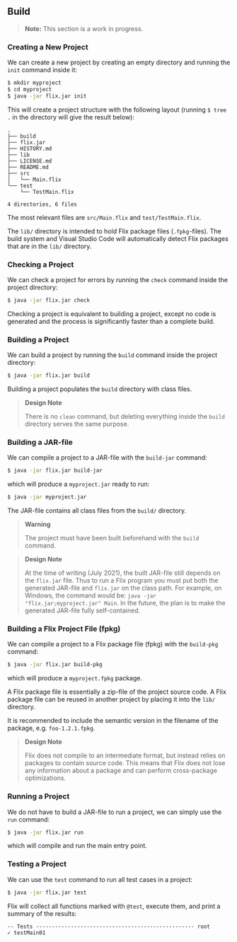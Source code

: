 ## Build

> **Note:** This section is a work in progress.

### Creating a New Project

We can create a new project by creating an empty
directory and running the `init` command inside it:

```bash
$ mkdir myproject
$ cd myproject
$ java -jar flix.jar init
```

This will create a project structure with the
following layout (running `$ tree .` in the directory
will give the result below):

```
.
├── build
├── flix.jar
├── HISTORY.md
├── lib
├── LICENSE.md
├── README.md
├── src
│   └── Main.flix
└── test
    └── TestMain.flix

4 directories, 6 files
```

The most relevant files are `src/Main.flix` and
`test/TestMain.flix`.

The `lib/` directory is intended to hold Flix package
files (`.fpkg`-files).
The build system and Visual Studio Code will
automatically detect Flix packages that are in the
`lib/` directory.

### Checking a Project

We can check a project for errors by running the
`check` command inside the project directory:

```bash
$ java -jar flix.jar check
```

Checking a project is equivalent to building a
project, except no code is generated and the
process is significantly faster than a complete build.

### Building a Project

We can build a project by running the `build` command
inside the project directory:

```bash
$ java -jar flix.jar build
```

Building a project populates the `build` directory
with class files.

> **Design Note**
>
> There is no `clean` command, but deleting everything
> inside the `build` directory serves the same purpose.

### Building a JAR-file

We can compile a project to a JAR-file with the
`build-jar` command:

```bash
$ java -jar flix.jar build-jar
```

which will produce a `myproject.jar` ready to run:

```bash
$ java -jar myproject.jar
```

The JAR-file contains all class files from the
`build/` directory.

> **Warning**
>
> The project must have been built beforehand with the
> `build` command.

> **Design Note**
>
> At the time of writing (July 2021), the built
> JAR-file still depends on the `flix.jar` file.
> Thus to run a Flix program you must put both the
> generated JAR-file and `flix.jar` on the class path.
> For example, on Windows, the command would be:
> `java -jar "flix.jar;myproject.jar" Main`.
> In the future, the plan is to make the generated
> JAR-file fully self-contained.

### Building a Flix Project File (fpkg)

We can compile a project to a Flix package file
(fpkg) with the `build-pkg` command:

```bash
$ java -jar flix.jar build-pkg
```
which will produce a `myproject.fpkg` package.

A Flix package file is essentially a zip-file of the
project source code.
A Flix package file can be reused in another project
by placing it into the `lib/` directory.

It is recommended to include the semantic version in
the filename of the package, e.g. `foo-1.2.1.fpkg`.

> **Design Note**
>
> Flix does not compile to an intermediate format, but
> instead relies on packages to contain source code.
> This means that Flix does not lose any information
> about a package and can perform cross-package
> optimizations.

### Running a Project

We do not have to build a JAR-file to run a project,
we can simply use the `run` command:

```bash
$ java -jar flix.jar run
```

which will compile and run the main entry point.

### Testing a Project

We can use the `test` command to run all test cases
in a project:

```bash
$ java -jar flix.jar test
```

Flix will collect all functions marked with `@test`,
execute them, and print a summary of the results:

```
-- Tests -------------------------------------------------- root
✓ testMain01
```
